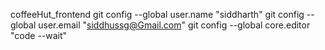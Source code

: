 coffeeHut_frontend
git config --global user.name "siddharth"
git config --global user.email "siddhussg@Gmail.com"
git config --global core.editor "code --wait"
